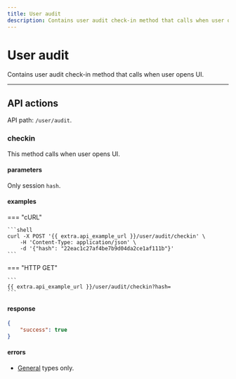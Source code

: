 ```yaml
---
title: User audit
description: Contains user audit check-in method that calls when user opens UI.
---
```


# User audit

Contains user audit check-in method that calls when user opens UI.

<hr>

## API actions

API path: `/user/audit`.

### checkin

This method calls when user opens UI.

#### parameters

Only session `hash`.

#### examples

=== "cURL"

    ```shell
    curl -X POST '{{ extra.api_example_url }}/user/audit/checkin' \
        -H 'Content-Type: application/json' \ 
        -d '{"hash": "22eac1c27af4be7b9d04da2ce1af111b"}'
    ```
    
=== "HTTP GET"

    ```
    {{ extra.api_example_url }}/user/audit/checkin?hash=
    ```

#### response

```json
{
    "success": true
}
```

#### errors

* [General](../../../../getting-started.md#error-codes) types only.
